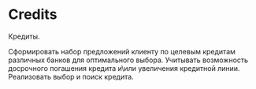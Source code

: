 # Credits

Кредиты. 

Сформировать набор предложений клиенту по целевым  кредитам различных банков для оптимального выбора. Учитывать  возможность досрочного погашения кредита и\или увеличения кредитной  линии. Реализовать выбор и поиск кредита.
